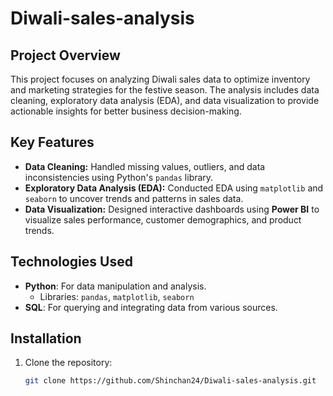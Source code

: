 # Diwali-sales-analysis

## Project Overview

This project focuses on analyzing Diwali sales data to optimize inventory and marketing strategies for the festive season. The analysis includes data cleaning, exploratory data analysis (EDA), and data visualization to provide actionable insights for better business decision-making.

## Key Features

- **Data Cleaning:** Handled missing values, outliers, and data inconsistencies using Python's `pandas` library.
- **Exploratory Data Analysis (EDA):** Conducted EDA using `matplotlib` and `seaborn` to uncover trends and patterns in sales data.
- **Data Visualization:** Designed interactive dashboards using **Power BI** to visualize sales performance, customer demographics, and product trends.

## Technologies Used

- **Python**: For data manipulation and analysis.
  - Libraries: `pandas`, `matplotlib`, `seaborn`
- **SQL**: For querying and integrating data from various sources.

## Installation

1. Clone the repository:
   ```bash
   git clone https://github.com/Shinchan24/Diwali-sales-analysis.git


